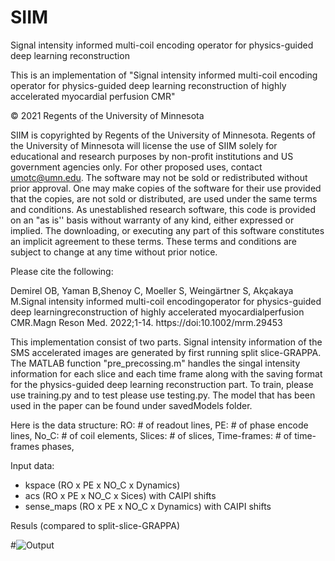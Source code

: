 # SIIM
Signal intensity informed multi-coil encoding operator for physics-guided deep learning reconstruction

This is an implementation of "Signal intensity informed multi-coil encoding operator for physics-guided deep learning reconstruction of highly accelerated myocardial perfusion CMR"

© 2021 Regents of the University of Minnesota

SIIM is copyrighted by Regents of the University of Minnesota. Regents of the University of Minnesota will license the use of SIIM solely for educational and research purposes by non-profit institutions and US government agencies only. For other proposed uses, contact umotc@umn.edu. The software may not be sold or redistributed without prior approval. One may make copies of the software for their use provided that the copies, are not sold or distributed, are used under the same terms and conditions. As unestablished research software, this code is provided on an "as is'' basis without warranty of any kind, either expressed or implied. The downloading, or executing any part of this software constitutes an implicit agreement to these terms. These terms and conditions are subject to change at any time without prior notice.

Please cite the following:

Demirel OB, Yaman B,Shenoy C, Moeller S, Weingärtner S, Akçakaya M.Signal intensity informed multi-coil encodingoperator for physics-guided deep learningreconstruction of highly accelerated myocardialperfusion CMR.Magn Reson Med. 2022;1-14. 
https://doi:10.1002/mrm.29453

This implementation consist of two parts. Signal intensity information of the SMS accelerated images are generated by first running split slice-GRAPPA. The MATLAB function "pre_precossing.m" handles the singal intensity information for each slice and each time frame along with the saving format for the physics-guided deep learning reconstruction part. To train, please use training.py and to test please use testing.py. The model that has been used in the paper can be found under savedModels folder. 

Here is the data structure:
RO:          # of readout lines,
PE:          # of phase encode lines,
No_C:        # of coil elements,
Slices:      # of slices,
Time-frames: # of time-frames phases,

Input data:
- kspace (RO x PE x NO_C x Dynamics)
- acs (RO x PE x NO_C x Sices) with CAIPI shifts
- sense_maps (RO x PE x NO_C x Dynamics) with CAIPI shifts


Resuls (compared to split-slice-GRAPPA)

#![Output](assets/output.png)

 

